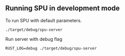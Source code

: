 ## Running SPU in development mode

To run SPU with default parameters.
```
./target/debug/spu-server
```

Run server with debug flag
```
RUST_LOG=debug ./target/debug/spu-server
```